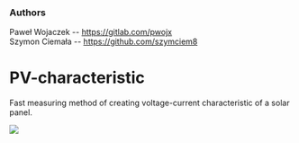 ### Authors

Paweł Wojaczek -- https://gitlab.com/pwojx </br>
Szymon Ciemała -- https://github.com/szymciem8

# PV-characteristic
Fast measuring method of creating voltage-current characteristic of a solar panel.

![](ch-a.png)
